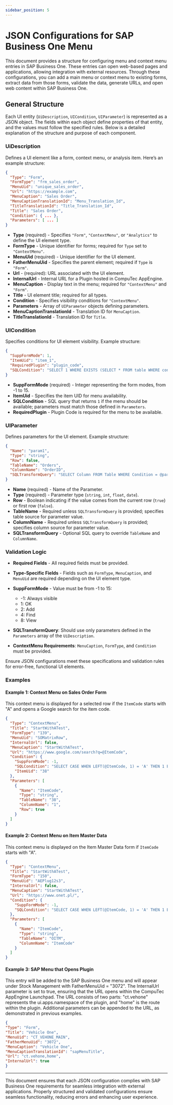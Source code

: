 ```yaml
---
sidebar_position: 5
---
```


# JSON Configurations for SAP Business One Menu

This document provides a structure for configuring menu and context menu entries in SAP Business One. These entries can open web-based pages and applications, allowing integration with external resources. Through these configurations, you can add a main menu or context menu to existing forms, extract data from those forms, validate the data, generate URLs, and open web content within SAP Business One.

## General Structure

Each UI entity (`UiDescription`, `UICondition`, `UIParameter`) is represented as a JSON object. The fields within each object define properties of that entity, and the values must follow the specified rules. Below is a detailed explanation of the structure and purpose of each component.

### UiDescription

Defines a UI element like a form, context menu, or analysis item. Here’s an example structure:

```json
{
  "Type": "Form",
  "FormType": "frm_sales_order",
  "MenuUid": "unique_sales_order",
  "Url": "https://example.com",
  "MenuCaption": "Sales Order",
  "MenuCaptionTranslationId": "Menu_Translation_Id",
  "TitleTranslationId": "Title_Translation_Id",
  "Title": "Sales Order",
  "Condition": { ... },
  "Parameters": [ ... ]
}
```

- **Type** (required) - Specifies `"Form"`, `"ContextMenu"`, or `"Analytics"` to define the UI element type.
- **FormType** - Unique identifier for forms; required for `Type` set to `"ContextMenu"`.
- **MenuUid** (required) - Unique identifier for the UI element.
- **FatherMenuUid** - Specifies the parent element; required if `Type` is `"Form"`.
- **Url** - (required): URL associated with the UI element.
- **InternalUrl** - Internal URL for a Plugin hosted in CompuTec AppEngine.
- **MenuCaption** - Display text in the menu; required for `"ContextMenu"` and `"Form"`.
- **Title** - UI element title; required for all types.
- **Condition** - Specifies visibility conditions for `"ContextMenu"`.
- **Parameters** - Array of `UIParameter` objects defining parameters.
- **MenuCaptionTranslationId** - Translation ID for `MenuCaption`.
- **TitleTranslationId** - Translation ID for `Title`.

### UICondition

Specifies conditions for UI element visibility. Example structure:

```json
{
  "SuppFormMode": 1,
  "ItemUid": "item_1",
  "RequiredPlugin": "plugin_code",
  "SQLCondition": "SELECT 1 WHERE EXISTS (SELECT * FROM table WHERE condition)"
}
```

- **SuppFormMode** (required) - Integer representing the form modes, from -1 to 15.
- **ItemUid** - Specifies the item UID for menu availability.
- **SQLCondition** - SQL query that returns `1` if the menu should be available; parameters must match those defined in `Parameters`.
- **RequiredPlugin** - Plugin Code is required for the menu to be available.

### UIParameter

Defines parameters for the UI element. Example structure:

```json
{
  "Name": "param1",
  "Type": "string",
  "Row": false,
  "TableName": "Orders",
  "ColumnName": "OrderID",
  "SQLTransformQuery": "SELECT Column FROM Table WHERE Condition = @param2"
}
```

- **Name** (required) - Name of the Parameter.
- **Type** (required) - Parameter type (`string`, `int`, `float`, `date`).
- **Row** - Boolean indicating if the value comes from the current row (`true`) or first row (`false`).
- **TableName** - Required unless `SQLTransformQuery` is provided; specifies table source for parameter value.
- **ColumnName** - Required unless `SQLTransformQuery` is provided; specifies column source for parameter value.
- **SQLTransformQuery** - Optional SQL query to override `TableName` and `ColumnName`.

### Validation Logic

- **Required Fields** - All required fields must be provided.
- **Type-Specific Fields** - Fields such as `FormType`, `MenuCaption`, and `MenuUid` are required depending on the UI element type.
- **SuppFormMode** - Value must be from -1 to 15:
  - -1: Always visible
  - 1: OK
  - 2: Add
  - 4: Find
  - 8: View

- **SQLTransformQuery**: Should use only parameters defined in the `Parameters` array of the `UiDescription`.
- **ContextMenu Requirements**: `MenuCaption`, `FormType`, and `Condition` must be provided.

Ensure JSON configurations meet these specifications and validation rules for error-free, functional UI elements.

### Examples

#### Example 1: Context Menu on Sales Order Form

This context menu is displayed for a selected row if the `ItemCode` starts with "A" and opens a Google search for the item code.

```json
{
  "Type": "ContextMenu",
  "Title": "StartWithATest",
  "FormType": "139",
  "MenuUid": "SOMatrixRow",
  "InternalUrl": false,
  "MenuCaption": "StartWithATest",
  "Url": "https://www.google.com/search?q=@ItemCode",
  "Condition": {
    "SuppFormMode": -1,
    "SQLCondition": "SELECT CASE WHEN LEFT(@ItemCode, 1) = 'A' THEN 1 ELSE 0 END FROM DUMMY",
    "ItemUid": "38"
  },
  "Parameters": [
    {
      "Name": "ItemCode",
      "Type": "string",
      "TableName": "38",
      "ColumnName": "1",
      "Row": true
    }
  ]
}
```

#### Example 2: Context Menu on Item Master Data

This context menu is displayed on the Item Master Data form if `ItemCode` starts with "A".

```json
{
  "Type": "ContextMenu",
  "Title": "StartWithATest",
  "FormType": "150",
  "MenuUid": "AEPlug12s3",
  "InternalUrl": false,
  "MenuCaption": "StartWithATest",
  "Url": "https://www.onet.pl/",
  "Condition": {
    "SuppFormMode": -1,
    "SQLCondition": "SELECT CASE WHEN LEFT(@ItemCode, 1) = 'A' THEN 1 ELSE 0 END FROM DUMMY"
  },
  "Parameters": [
    {
      "Name": "ItemCode",
      "Type": "string",
      "TableName": "OITM",
      "ColumnName": "ItemCode"
    }
  ]
}
```

#### Example 3: SAP Menu that Opens Plugin

This entry will be added to the SAP Business One menu and will appear under Stock Management with FatherMenuUid = "3072". The InternalUrl parameter is set to true, ensuring that the URL opens within the CompuTec AppEngine Launchpad. The URL consists of two parts: "ct.vehone" represents the ui.apps.namespace of the plugin, and "home" is the route within the plugin. Additional parameters can be appended to the URL, as demonstrated in previous examples.

```json
{
"Type": "Form",
"Title": "Vehicle One",
"MenuUid": "CT_VEHONE_MAIN",
"FatherMenuUid": "3072",
"MenuCaption": "Vehicle One",
"MenuCaptionTranslationId": "sapMenuTitle",
"Url": "ct.vehone,home",
"InternalUrl": true
}
```

---
This document ensures that each JSON configuration complies with SAP Business One requirements for seamless integration with external applications. Properly structured and validated configurations ensure seamless functionality, reducing errors and enhancing user experience.
